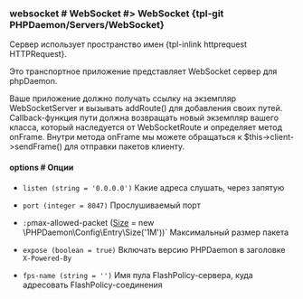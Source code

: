 ### websocket # WebSocket #> WebSocket {tpl-git PHPDaemon/Servers/WebSocket}

Сервер использует пространство имен {tpl-inlink httprequest HTTPRequest}.

Это транспортное приложение представляет WebSocket сервер для phpDaemon.

Ваше приложение должно получать ссылку на экземпляр WebSocketServer и вызывать addRoute() для добавления своих путей. Callback-функция пути должна возвращать новый экземпляр вашего класса, который наследуется от WebSocketRoute и определяет метод onFrame. Внутри метода onFrame мы можете обращаться к $this->client->sendFrame() для отправки пакетов клиенту.

#### options # Опции

 - `listen (string = '0.0.0.0')`
 Какие адреса слушать, через запятую

 - `port (integer = 8047)`
 Прослушиваемый порт

 - `:p`max-allowed-packet ([Size](#config/types/size) = new \PHPDaemon\Config\Entry\Size('1M'))`
 Максимальный размер пакета
 
 - `expose (boolean = true)`
 Включать версию PHPDaemon в заголовке `X-Powered-By`

 - `fps-name (string = '')`
 Имя пула FlashPolicy-сервера, куда адресовать FlashPolicy-соединения
